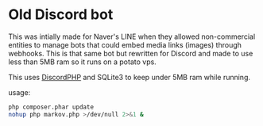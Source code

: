 # Old Discord bot
This was intially made for Naver's LINE when they allowed non-commercial entities to manage bots that could embed media links (images) through webhooks. This is that same bot but rewritten for Discord and made to use less than 5MB ram so it runs on a potato vps.

This uses [DiscordPHP](https://github.com/discord-php/DiscordPHP) and SQLite3 to keep under 5MB ram while running.


usage:

```bash
php composer.phar update
nohup php markov.php >/dev/null 2>&1 &
```
